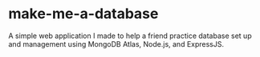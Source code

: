 # make-me-a-database
A simple web application I made to help a friend practice database set up and management using MongoDB Atlas, Node.js, and ExpressJS.
